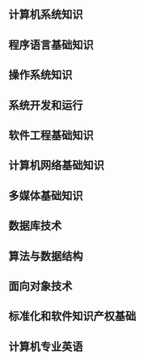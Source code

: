 ## 计算机系统知识

## 程序语言基础知识

## 操作系统知识

## 系统开发和运行

## 软件工程基础知识

## 计算机网络基础知识

## 多媒体基础知识

## 数据库技术

## 算法与数据结构

## 面向对象技术

## 标准化和软件知识产权基础

## 计算机专业英语